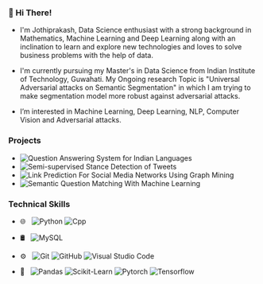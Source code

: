 ### 👋 Hi There!

- I'm Jothiprakash, Data Science enthusiast with a strong background in Mathematics, Machine Learning and Deep Learning along with an inclination to learn and explore new technologies and loves to solve business problems with the help of data.

- I'm currently pursuing my Master's in Data Science from Indian Institute of Technology, Guwahati. My Ongoing research Topic is "Universal Adversarial attacks on Semantic Segmentation" in which I am trying to make segmentation model more robust against adversarial attacks.

- I’m interested in Machine Learning, Deep Learning, NLP, Computer Vision and Adversarial attacks. 

### Projects
- ![Question Answering System for Indian Languages](https://github.com/jothiprakashK/QnA-for-Indian-Languages)
- ![Semi-supervised Stance Detection of Tweets](https://github.com/jothiprakashK/Semi-Supervised-Stance-Detection-)
- ![Link Prediction For Social Media Networks Using Graph Mining](https://github.com/jothiprakashK/Link_Prediction)
- ![Semantic Question Matching With Machine Learning](https://github.com/jothiprakashK/Semantic_Question_Matching)

### Technical Skills
- 🌐 &nbsp; 
  ![Python](https://img.shields.io/badge/-python-333333?style=flat&logo=python)
  ![Cpp](https://img.shields.io/badge/-cpp-333333?style=flat&logo=cplusplus&logoColor=blue)
  
 
- 🛢 &nbsp;
  ![MySQL](https://img.shields.io/badge/-MySQL-333333?style=flat&logo=mysql)

- ⚙️ &nbsp;
  ![Git](https://img.shields.io/badge/-Git-333333?style=flat&logo=git)
  ![GitHub](https://img.shields.io/badge/-GitHub-333333?style=flat&logo=github)
  ![Visual Studio Code](https://img.shields.io/badge/-Visual%20Studio%20Code-333333?style=flat&logo=visual-studio-code&logoColor=007ACC)

- 🔧 &nbsp;
  ![Pandas](https://img.shields.io/badge/-Panda-333333?style=flat&logo=Pandas)
  ![Scikit-Learn](https://img.shields.io/badge/-Scikit--Learn-333333?style=flat&logo=Scikit-Learn)
  ![Pytorch](https://img.shields.io/badge/-PyTorch-333333?style=flat&logo=Pytorch)
  ![Tensorflow](https://img.shields.io/badge/-Tensorflow-333333?style=flat&logo=Tensorflow)


<!-- 
 ...
- 🌱 I’m currently learning ...
- 💞️ I’m looking to collaborate on ...
- 📫 How to reach me ...
 -->
<!---
jothiprakashK/jothiprakashK is a ✨ special ✨ repository because its `README.md` (this file) appears on your GitHub profile.
You can click the Preview link to take a look at your changes.
--->
